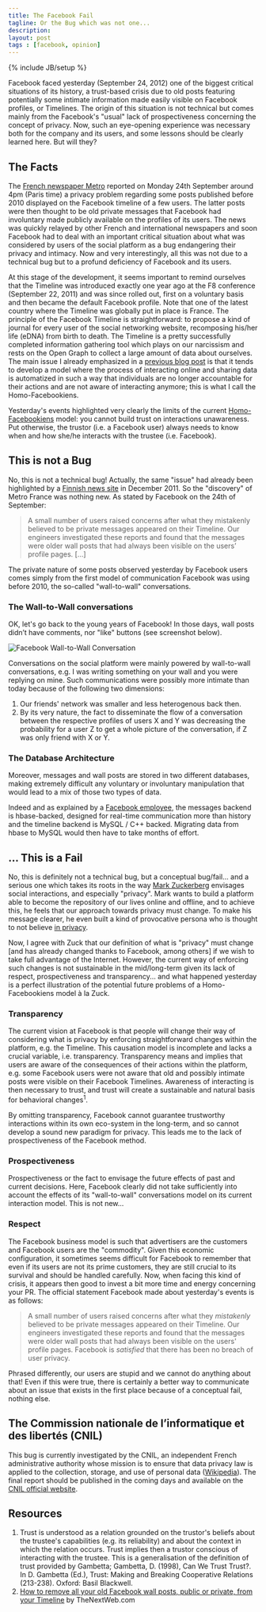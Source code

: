 ```yaml
---
title: The Facebook Fail
tagline: Or the Bug which was not one...
description: 
layout: post
tags : [facebook, opinion]
---
```

{% include JB/setup %}

Facebook faced yesterday (September 24, 2012) one of the biggest critical situations of its history, a trust-based crisis due to old posts featuring potentially some intimate information made easily visible on Facebook profiles, or Timelines. The origin of this situation is not technical but comes mainly from the Facebook's "usual" lack of prospectiveness concerning the concept of privacy. Now, such an eye-opening experience was necessary both for the company and its users, and some lessons should be clearly learned here. But will they?

## The Facts

The [French newspaper Metro](http://www.metrofrance.com/high-tech/facebook-d-anciens-messages-prives-publies-sur-la-timeline/mlix!MDk3LU0hjxIQ/) reported on Monday 24th September around 4pm (Paris time) a privacy problem regarding some posts published before 2010 displayed on the Facebook timeline of a few users. The latter posts were then thought to be old private messages that Facebook had involuntary made publicly available on the profiles of its users. The news was quickly relayed by other French and international newspapers and soon Facebook had to deal with an important critical situation about what was considered by users of the social platform as a bug endangering their privacy and intimacy. Now and very interestingly, all this was not due to a technical bug but to a profund deficiency of Facebook and its users.

At this stage of the development, it seems important to remind ourselves that the Timeline was introduced exactly one year ago at the F8 conference (September 22, 2011) and was since rolled out, first on a voluntary basis and then became the default Facebook profile. Note that one of the latest country where the Timeline was globally put in place is France. The principle of the Facebook Timeline is straightforward: to propose a kind of journal for every user of the social networking website, recomposing his/her life (eDNA) from birth to death. The Timeline is a pretty successfully completed information gathering tool which plays on our narcissism and rests on the Open Graph to collect a large amount of data about ourselves. The main issue I already emphasized in a [previous blog post](http://blog.florianbersier.com/etrust-homo-facebookiens/) is that it tends to develop a model where the process of interacting online and sharing data is automatized in such a way that individuals are no longer accountable for their actions and are not aware of interacting anymore; this is what I call the Homo-Facebookiens.

Yesterday's events highlighted very clearly the limits of the current [Homo-Facebookiens](http://blog.florianbersier.com/etrust-homo-facebookiens/) model: you cannot build trust on interactions unawareness. Put otherwise, the trustor (i.e. a Facebook user) always needs to know when and how she/he interacts with the trustee (i.e. Facebook).


## This is not a Bug

No, this is not a technical bug! Actually, the same "issue" had already been highlighted by a [Finnish news site](http://translate.google.com/translate?sl=auto&tl=en&js=n&prev=_t&hl=en&ie=UTF-8&layout=2&eotf=1&u=http%3A%2F%2Fwww.mikropc.net%2Fkaikki_uutiset%2Farticle742440.ece) in December 2011. So the "discovery" of Metro France was nothing new. As stated by Facebook on the 24th of September:

>A small number of users raised concerns after what they mistakenly believed to be private messages appeared on their Timeline. Our engineers investigated these reports and found that the messages were older wall posts that had always been visible on the users’ profile pages. \[...\]

The private nature of some posts observed yesterday by Facebook users comes simply from the first model of communication Facebook was using before 2010, the so-called "wall-to-wall" conversations.

### The Wall-to-Wall conversations

OK, let's go back to the young years of Facebook! In those days, wall posts didn’t have comments, nor "like" buttons (see screenshot below).

<img src="../img/facebook-wall.jpg" alt="Facebook Wall-to-Wall Conversation"/>

Conversations on the social platform were mainly powered by wall-to-wall conversations, e.g. I was writing something on your wall and you were replying on mine. Such communications were possibly more intimate than today because of the following two dimensions:

1. Our friends' network was smaller and less heterogenous back then.
2. By its very nature, the fact to disseminate the flow of a conversation between the respective profiles of users X and Y was decreasing the probability for a user Z to get a whole picture of the conversation, if Z was only friend with X or Y.


### The Database Architecture

Moreover, messages and wall posts are stored in two different databases, making extremely difficult any voluntary or involuntary manipulation that would lead to a mix of those two types of data.

Indeed and as explained by a [Facebook employee](http://news.ycombinator.org/item?id=4567009), the messages backend is hbase-backed, designed for real-time communication more than history and the timeline backend is MySQL / C++ backed. Migrating data from hbase to MySQL would then have to take months of effort.

## ... This is a Fail

No, this is definitely not a technical bug, but a conceptual bug/fail... and a serious one which takes its roots in the way [Mark Zuckerberg](https://www.facebook.com/zuck) envisages social interactions, and especially "privacy". Mark wants to build a platform able to become the repository of our lives online and offline, and to achieve this, he feels that our approach towards privacy must change. To make his message clearer, he even built a kind of provocative persona who is thought to not believe [in privacy](http://www.wired.com/business/2010/04/report-facebook-ceo-mark-zuckerberg-doesnt-believe-in-privacy/).

Now, I agree with Zuck that our definition of what is "privacy" must change \[and has already changed thanks to Facebook, among others\] if we wish to take full advantage of the Internet. However, the current way of enforcing such changes is not sustainable in the mid/long-term given its lack of respect, prospectiveness and transparency... and what happened yesterday is a perfect illustration of the potential future problems of a Homo-Facebookiens model à la Zuck.

### Transparency

The current vision at Facebook is that people will change their way of considering what is privacy by enforcing straightforward changes within the platform, e.g. the Timeline. This causation model is incomplete and lacks a crucial variable, i.e. transparency. Transparency means and implies that users are aware of the consequences of their actions within the platform, e.g. some Facebook users were not aware that old and possibly intimate posts were visible on their Facebook Timelines. Awareness of interacting is then necessary to trust, and trust will create a sustainable and natural basis for behavioral changes<sup>1</sup>.

By omitting transparency, Facebook cannot guarantee trustworthy interactions within its own eco-system in the long-term, and so cannot develop a sound new paradigm for privacy. This leads me to the lack of prospectiveness of the Facebook method.

### Prospectiveness

Prospectiveness or the fact to envisage the future effects of past and current decisions. Here, Facebook clearly did not take sufficiently into account the effects of its "wall-to-wall" conversations model on its current interaction model. This is not new...

### Respect

The Facebook business model is such that advertisers are the customers and Facebook users are the "commodity". Given this economic configuration, it sometimes seems difficult for Facebook to remember that even if its users are not its prime customers, they are still crucial to its survival and should be handled carefully. Now, when facing this kind of crisis, it appears then good to invest a bit more time and energy concerning your PR. The official statement Facebook made about yesterday's events is as follows:

>A small number of users raised concerns after what they *mistakenly* believed to be private messages appeared on their Timeline. Our engineers investigated these reports and found that the messages were older wall posts that had always been visible on the users' profile pages. Facebook is *satisfied* that there has been no breach of user privacy.

Phrased differently, our users are stupid and we cannot do anything about that! Even if this were true, there is certainly a better way to communicate about an issue that exists in the first place because of a conceptual fail, nothing else.

## The Commission nationale de l’informatique et des libertés (CNIL)

This bug is currently investigated by the CNIL, an independent French administrative authority whose mission is to ensure that data privacy law is applied to the collection, storage, and use of personal data ([Wikipedia](http://en.wikipedia.org/wiki/CNIL)). The final report should be published in the coming days and available on the [CNIL official website](http://www.cnil.fr/).

## Resources

1. Trust is understood as a relation grounded on the trustor's beliefs about the trustee's capabilities (e.g. its reliability) and about the context in which the relation occurs. Trust implies then a trustor conscious of interacting with the trustee. This is a generalisation of the definition of trust provided by Gambetta; Gambetta, D. (1998), Can We Trust Trust?. In D. Gambetta (Ed.), Trust: Making and Breaking Cooperative Relations (213-238). Oxford: Basil Blackwell.
2. [How to remove all your old Facebook wall posts, public or private, from your Timeline](http://thenextweb.com/facebook/2012/09/24/how-hide-old-wall-posts-public-private-facebook-timeline/) by TheNextWeb.com

